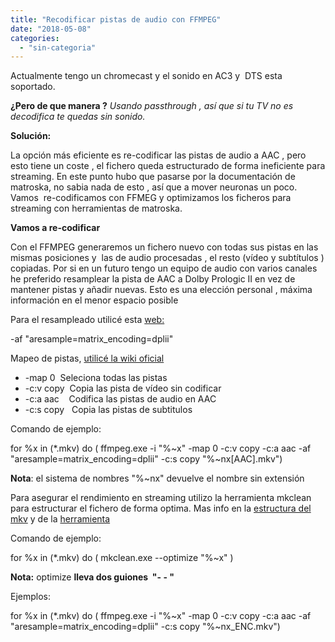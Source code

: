 ```yaml
---
title: "Recodificar pistas de audio con FFMPEG"
date: "2018-05-08"
categories: 
  - "sin-categoria"
---
```


Actualmente tengo un chromecast y el sonido en AC3 y  DTS esta soportado.

**¿Pero de que manera ?** _Usando passthrough , así que si tu TV no es decodifica te quedas sin sonido._

**Solución:**

La opción más eficiente es re-codificar las pistas de audio a AAC , pero esto tiene un coste , el fichero queda estructurado de forma ineficiente para streaming. En este punto hubo que pasarse por la documentación de matroska, no sabia nada de esto , así que a mover neuronas un poco. Vamos  re-codificamos con FFMEG y optimizamos los ficheros para streaming con herramientas de matroska.

**Vamos a re-codificar**

Con el FFMPEG generaremos un fichero nuevo con todas sus pistas en las mismas posiciones y  las de audio procesadas , el resto (vídeo y subtítulos ) copiadas. Por si en un futuro tengo un equipo de audio con varios canales he preferido resamplear la pista de AAC a Dolby Prologic II en vez de mantener pistas y añadir nuevas. Esto es una elección personal , máxima información en el menor espacio posible

Para el resampleado utilicé esta [web:](https://superuser.com/questions/594741/how-to-use-ffmpeg-to-downmix-5-1-dts-hd-ma-or-dolby-truehd-to-stereo-aac-with-do)

\-af "aresample=matrix\_encoding=dplii"

Mapeo de pistas, [utilicé la wiki oficial](https://trac.ffmpeg.org/wiki/Map)

- \-map 0  Seleciona todas las pistas
- \-c:v copy  Copia las pista de vídeo sin codificar
- \-c:a aac    Codifica las pistas de audio en AAC
- \-c:s copy   Copia las pistas de subtitulos

Comando de ejemplo:

for %x in (\*.mkv) do ( ffmpeg.exe -i "%~x" -map 0 -c:v copy -c:a aac -af "aresample=matrix\_encoding=dplii" -c:s copy "%~nx\[AAC\].mkv")

**Nota**: el sistema de nombres "%~nx" devuelve el nombre sin extensión

Para asegurar el rendimiento en streaming utilizo la herramienta mkclean para estructurar el fichero de forma optima. Mas info en la [estructura del mkv](https://www.matroska.org/technical/order/index.html) y de la [herramienta](https://www.matroska.org/downloads/mkclean.html)

Comando de ejemplo:

for %x in (\*.mkv) do ( mkclean.exe --optimize "%~x" )

**Nota:** optimize **lleva dos guiones  "- - "**

Ejemplos:

for %x in (\*.mkv) do ( ffmpeg.exe -i "%~x" -map 0 -c:v copy -c:a aac -af "aresample=matrix\_encoding=dplii" -c:s copy "%~nx\_ENC.mkv")
